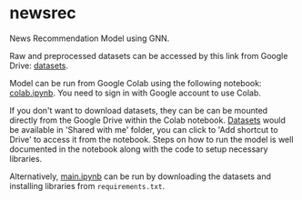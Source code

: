 # newsrec
News Recommendation Model using GNN.

Raw and preprocessed datasets can be accessed by this link from Google Drive: [datasets](https://drive.google.com/drive/folders/19_hl4deYR4hsySeCoti3a45AS7-GTiV9?usp=sharing).

Model can be run from Google Colab using the following notebook: [colab.ipynb](https://drive.google.com/file/d/1ExS8Zohr1-SI-yT4nHiFslZ0Gaw21H6S/view?usp=sharing).
You need to sign in with Google account to use Colab. 

If you don't want to download datasets, they can be can be mounted directly from the Google Drive within the Colab notebook. [Datasets](https://drive.google.com/drive/folders/19_hl4deYR4hsySeCoti3a45AS7-GTiV9?usp=sharing) would be available in 'Shared with me' folder, you can click to 'Add shortcut to Drive' to access it from the notebook.
Steps on how to run the model is well documented in the notebook along with the code to setup necessary libraries.

Alternatively, [main.ipynb](main.ipynb) can be run by downloading the datasets and installing libraries from `requirements.txt`.

